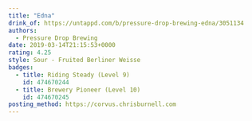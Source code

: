 ```yaml
---
title: "Edna"
drink_of: https://untappd.com/b/pressure-drop-brewing-edna/3051134
authors:
  - Pressure Drop Brewing
date: 2019-03-14T21:15:53+0000
rating: 4.25
style: Sour - Fruited Berliner Weisse
badges:
  - title: Riding Steady (Level 9)
    id: 474670244
  - title: Brewery Pioneer (Level 10)
    id: 474670245
posting_method: https://corvus.chrisburnell.com
---
```

